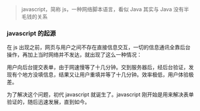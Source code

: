 > javascript，简称 js，一种网络脚本语言，看似 Java 其实与 Java 没有半毛钱的关系

### javascript 的起源
在 js 出现之前，网页与用户之间不存在直接信息交互，一切的信息通讯全靠后台操作，再加上当时网络并不发达，就出现了这么一种情况：

用户向后台提交表单，由于网速慢等了十几分钟。交到服务器后，经后台验证，发现有个地方没填信息，结果又让用户重填并等了十几分钟。效率极低，用户体验极差。

为了解决这个问题，初代 javascript 就诞生了。javascript 刚开始是用来解决表单验证的，随后迅速发展，直到如今。


